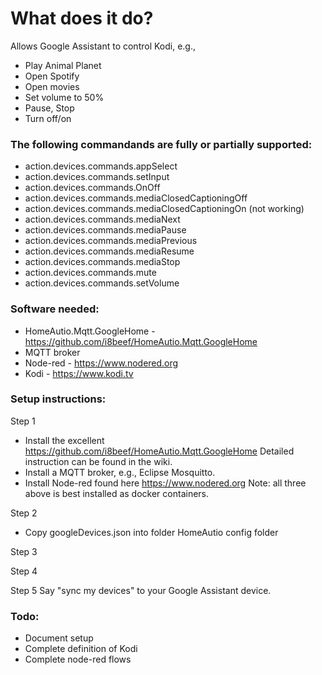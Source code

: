﻿

# What does it do?
Allows Google Assistant to control Kodi, e.g.,

- Play Animal Planet
- Open Spotify
- Open movies 
- Set volume to 50%
- Pause, Stop
- Turn off/on


### The following commandands are fully or partially supported:

- action.devices.commands.appSelect 
- action.devices.commands.setInput
- action.devices.commands.OnOff
- action.devices.commands.mediaClosedCaptioningOff
- action.devices.commands.mediaClosedCaptioningOn (not working)
- action.devices.commands.mediaNext
- action.devices.commands.mediaPause
- action.devices.commands.mediaPrevious
- action.devices.commands.mediaResume
- action.devices.commands.mediaStop
- action.devices.commands.mute
- action.devices.commands.setVolume


### Software needed:
- HomeAutio.Mqtt.GoogleHome - https://github.com/i8beef/HomeAutio.Mqtt.GoogleHome
- MQTT broker
- Node-red - https://www.nodered.org
- Kodi - https://www.kodi.tv

### Setup instructions:
Step 1 
- Install the excellent https://github.com/i8beef/HomeAutio.Mqtt.GoogleHome Detailed instruction can be found in the wiki.
- Install a MQTT broker, e.g., Eclipse Mosquitto.
- Install Node-red found here https://www.nodered.org
Note: all three above is best installed as docker containers.

Step 2
- Copy googleDevices.json into folder HomeAutio config folder



Step 3



Step 4


Step 5
Say "sync my devices" to your Google Assistant device.



### Todo:
- Document setup
- Complete definition of Kodi
- Complete node-red flows


